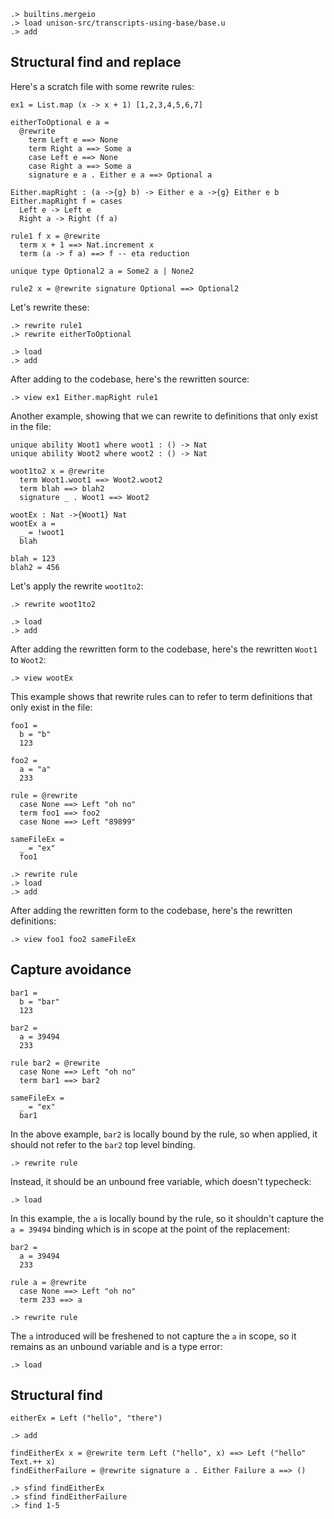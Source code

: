 
```ucm:hide
.> builtins.mergeio
.> load unison-src/transcripts-using-base/base.u
.> add
```

## Structural find and replace

Here's a scratch file with some rewrite rules:

```unison:hide
ex1 = List.map (x -> x + 1) [1,2,3,4,5,6,7]

eitherToOptional e a =
  @rewrite
    term Left e ==> None
    term Right a ==> Some a
    case Left e ==> None
    case Right a ==> Some a
    signature e a . Either e a ==> Optional a

Either.mapRight : (a ->{g} b) -> Either e a ->{g} Either e b
Either.mapRight f = cases
  Left e -> Left e
  Right a -> Right (f a)

rule1 f x = @rewrite
  term x + 1 ==> Nat.increment x
  term (a -> f a) ==> f -- eta reduction

unique type Optional2 a = Some2 a | None2

rule2 x = @rewrite signature Optional ==> Optional2
```

Let's rewrite these:

```ucm
.> rewrite rule1
.> rewrite eitherToOptional
```

```ucm:hide
.> load
.> add
```

After adding to the codebase, here's the rewritten source:

```ucm
.> view ex1 Either.mapRight rule1
```

Another example, showing that we can rewrite to definitions that only exist in the file:

```unison:hide
unique ability Woot1 where woot1 : () -> Nat
unique ability Woot2 where woot2 : () -> Nat

woot1to2 x = @rewrite
  term Woot1.woot1 ==> Woot2.woot2
  term blah ==> blah2
  signature _ . Woot1 ==> Woot2

wootEx : Nat ->{Woot1} Nat
wootEx a =
  _ = !woot1
  blah

blah = 123
blah2 = 456
```

Let's apply the rewrite `woot1to2`:

```ucm
.> rewrite woot1to2
```

```ucm:hide
.> load
.> add
```

After adding the rewritten form to the codebase, here's the rewritten `Woot1` to `Woot2`:

```ucm
.> view wootEx
```

This example shows that rewrite rules can to refer to term definitions that only exist in the file:

```unison:hide
foo1 =
  b = "b"
  123

foo2 =
  a = "a"
  233

rule = @rewrite
  case None ==> Left "oh no"
  term foo1 ==> foo2
  case None ==> Left "89899"

sameFileEx =
  _ = "ex"
  foo1
```

```ucm:hide
.> rewrite rule
.> load
.> add
```

After adding the rewritten form to the codebase, here's the rewritten definitions:

```ucm
.> view foo1 foo2 sameFileEx
```

## Capture avoidance

```unison:hide
bar1 =
  b = "bar"
  123

bar2 =
  a = 39494
  233

rule bar2 = @rewrite
  case None ==> Left "oh no"
  term bar1 ==> bar2

sameFileEx =
  _ = "ex"
  bar1
```

In the above example, `bar2` is locally bound by the rule, so when applied, it should not refer to the `bar2` top level binding.

```ucm
.> rewrite rule
```

Instead, it should be an unbound free variable, which doesn't typecheck:

```ucm:error
.> load
```

In this example, the `a` is locally bound by the rule, so it shouldn't capture the `a = 39494` binding which is in scope at the point of the replacement:

```unison:hide
bar2 =
  a = 39494
  233

rule a = @rewrite
  case None ==> Left "oh no"
  term 233 ==> a
```

```ucm
.> rewrite rule
```

The `a` introduced will be freshened to not capture the `a` in scope, so it remains as an unbound variable and is a type error:

```ucm:error
.> load
```

## Structural find

```unison:hide
eitherEx = Left ("hello", "there")
```

```ucm:hide
.> add
```

```unison:hide
findEitherEx x = @rewrite term Left ("hello", x) ==> Left ("hello" Text.++ x)
findEitherFailure = @rewrite signature a . Either Failure a ==> ()
```

```ucm
.> sfind findEitherEx
.> sfind findEitherFailure
.> find 1-5
```
